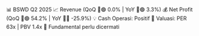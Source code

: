 📊 BSWD Q2 2025
📈 Revenue (QoQ 🔼🟢 0.0% | YoY 🔼🟢 3.3%)
💰 Net Profit (QoQ 🔼🟢 54.2% | YoY 🔻🔴 -25.9%)
💡 Cash Operasi: Positif
🧮 Valuasi: PER 63x | PBV 1.4x
🧱 Fundamental perlu dicermati
